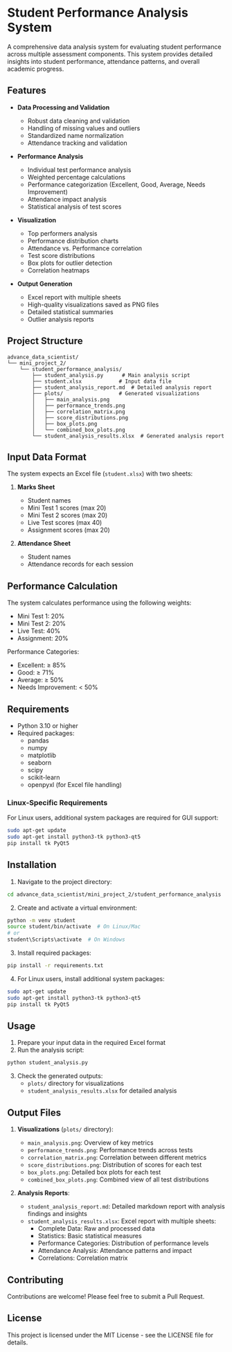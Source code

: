 # Student Performance Analysis System

A comprehensive data analysis system for evaluating student performance across multiple assessment components. This system provides detailed insights into student performance, attendance patterns, and overall academic progress.

## Features

- **Data Processing and Validation**
  - Robust data cleaning and validation
  - Handling of missing values and outliers
  - Standardized name normalization
  - Attendance tracking and validation

- **Performance Analysis**
  - Individual test performance analysis
  - Weighted percentage calculations
  - Performance categorization (Excellent, Good, Average, Needs Improvement)
  - Attendance impact analysis
  - Statistical analysis of test scores

- **Visualization**
  - Top performers analysis
  - Performance distribution charts
  - Attendance vs. Performance correlation
  - Test score distributions
  - Box plots for outlier detection
  - Correlation heatmaps

- **Output Generation**
  - Excel report with multiple sheets
  - High-quality visualizations saved as PNG files
  - Detailed statistical summaries
  - Outlier analysis reports

## Project Structure

```
advance_data_scientist/
└── mini_project_2/
    └── student_performance_analysis/
        ├── student_analysis.py      # Main analysis script
        ├── student.xlsx            # Input data file
        ├── student_analysis_report.md  # Detailed analysis report
        ├── plots/                  # Generated visualizations
        │   ├── main_analysis.png
        │   ├── performance_trends.png
        │   ├── correlation_matrix.png
        │   ├── score_distributions.png
        │   ├── box_plots.png
        │   └── combined_box_plots.png
        └── student_analysis_results.xlsx  # Generated analysis report
```

## Input Data Format

The system expects an Excel file (`student.xlsx`) with two sheets:

1. **Marks Sheet**
   - Student names
   - Mini Test 1 scores (max 20)
   - Mini Test 2 scores (max 20)
   - Live Test scores (max 40)
   - Assignment scores (max 20)

2. **Attendance Sheet**
   - Student names
   - Attendance records for each session

## Performance Calculation

The system calculates performance using the following weights:
- Mini Test 1: 20%
- Mini Test 2: 20%
- Live Test: 40%
- Assignment: 20%

Performance Categories:
- Excellent: ≥ 85%
- Good: ≥ 71%
- Average: ≥ 50%
- Needs Improvement: < 50%

## Requirements

- Python 3.10 or higher
- Required packages:
  - pandas
  - numpy
  - matplotlib
  - seaborn
  - scipy
  - scikit-learn
  - openpyxl (for Excel file handling)

### Linux-Specific Requirements

For Linux users, additional system packages are required for GUI support:

```bash
sudo apt-get update
sudo apt-get install python3-tk python3-qt5
pip install tk PyQt5
```

## Installation

1. Navigate to the project directory:
```bash
cd advance_data_scientist/mini_project_2/student_performance_analysis
```

2. Create and activate a virtual environment:
```bash
python -m venv student
source student/bin/activate  # On Linux/Mac
# or
student\Scripts\activate  # On Windows
```

3. Install required packages:
```bash
pip install -r requirements.txt
```

4. For Linux users, install additional system packages:
```bash
sudo apt-get update
sudo apt-get install python3-tk python3-qt5
pip install tk PyQt5
```

## Usage

1. Prepare your input data in the required Excel format
2. Run the analysis script:
```bash
python student_analysis.py
```

3. Check the generated outputs:
   - `plots/` directory for visualizations
   - `student_analysis_results.xlsx` for detailed analysis

## Output Files

1. **Visualizations** (`plots/` directory):
   - `main_analysis.png`: Overview of key metrics
   - `performance_trends.png`: Performance trends across tests
   - `correlation_matrix.png`: Correlation between different metrics
   - `score_distributions.png`: Distribution of scores for each test
   - `box_plots.png`: Detailed box plots for each test
   - `combined_box_plots.png`: Combined view of all test distributions

2. **Analysis Reports**:
   - `student_analysis_report.md`: Detailed markdown report with analysis findings and insights
   - `student_analysis_results.xlsx`: Excel report with multiple sheets:
     - Complete Data: Raw and processed data
     - Statistics: Basic statistical measures
     - Performance Categories: Distribution of performance levels
     - Attendance Analysis: Attendance patterns and impact
     - Correlations: Correlation matrix

## Contributing

Contributions are welcome! Please feel free to submit a Pull Request.

## License

This project is licensed under the MIT License - see the LICENSE file for details.